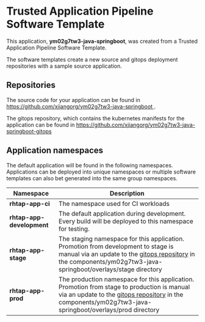 # Trusted Application Pipeline Software Template

This application, **ym02g7tw3-java-springboot**, was created from a Trusted Application Pipeline Software Template.

The software templates create a new source and gitops deployment repositories with a sample source application. 

## Repositories

The source code for your application can be found in [https://github.com/xjiangorg/ym02g7tw3-java-springboot ](https://github.com/xjiangorg/ym02g7tw3-java-springboot ).
 
The gitops repository, which contains the kubernetes manifests for the application can be found in 
[https://github.com/xjiangorg/ym02g7tw3-java-springboot-gitops ](https://github.com/xjiangorg/ym02g7tw3-java-springboot-gitops ) 

## Application namespaces 

The default application will be found in the following namespaces. Applications can be deployed into unique namespaces or multiple software templates can also bet generated into the same group namespaces.  

|  Namespace   |  Description   |  
| -------- | -------- |
| **rhtap-app-ci** | The namespace used for CI workloads |
| **rhtap-app-development** | The default application during development. Every build will be deployed to this namespace for testing. |
| **rhtap-app-stage** | The staging namespace for this application. Promotion from development to stage is manual via an update to the [gitops repository](https://github.com/xjiangorg/ym02g7tw3-java-springboot-gitops ) in the components/ym02g7tw3-java-springboot/overlays/stage directory |
| **rhtap-app-prod** | The production namespace for this application. Promotion from stage to production is manual via an update to the [gitops repository](https://github.com/xjiangorg/ym02g7tw3-java-springboot-gitops ) in the components/ym02g7tw3-java-springboot/overlays/prod directory |
